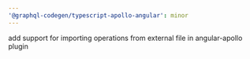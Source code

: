 ```yaml
---
'@graphql-codegen/typescript-apollo-angular': minor
---
```


add support for importing operations from external file in angular-apollo plugin

